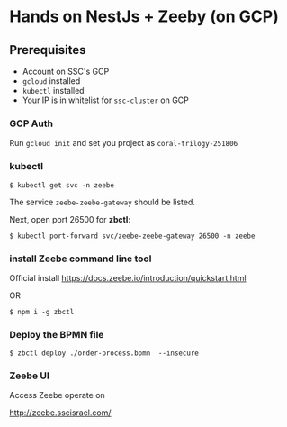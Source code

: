 # Hands on NestJs + Zeeby (on GCP)

## Prerequisites
- Account on SSC's GCP
- `gcloud` installed
- `kubectl` installed
- Your IP is in whitelist for `ssc-cluster` on GCP

### GCP Auth
Run `gcloud init` and set you project as `coral-trilogy-251806` 

### kubectl
`$ kubectl get svc -n zeebe`

The service `zeebe-zeebe-gateway` should be listed.

Next, open port 26500 for **zbctl**:

`$ kubectl port-forward svc/zeebe-zeebe-gateway 26500 -n zeebe`


### install Zeebe command line tool
Official install https://docs.zeebe.io/introduction/quickstart.html

OR

`$ npm i -g zbctl`

### Deploy the BPMN file
`$ zbctl deploy ./order-process.bpmn  --insecure`

### Zeebe UI
Access Zeebe operate on

http://zeebe.sscisrael.com/


